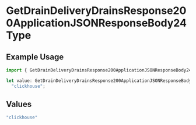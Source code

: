 # GetDrainDeliveryDrainsResponse200ApplicationJSONResponseBody24Type

## Example Usage

```typescript
import { GetDrainDeliveryDrainsResponse200ApplicationJSONResponseBody24Type } from "@vercel/sdk/models/getdrainop.js";

let value: GetDrainDeliveryDrainsResponse200ApplicationJSONResponseBody24Type =
  "clickhouse";
```

## Values

```typescript
"clickhouse"
```